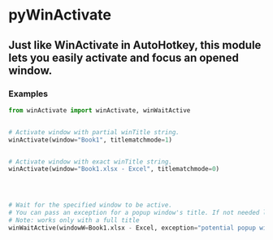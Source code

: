 # pyWinActivate

## Just like WinActivate in AutoHotkey, this module lets you easily activate and focus an opened window.


### Examples
```py
from winActivate import winActivate, winWaitActive


# Activate window with partial winTitle string.
winActivate(window="Book1", titlematchmode=1)


# Activate window with exact winTitle string.
winActivate(window="Book1.xlsx - Excel", titlematchmode=0)




# Wait for the specified window to be active.
# You can pass an exception for a popup window's title. If not needed leave as None or skip entirely.
# Note: works only with a full title
winWaitActive(windowW=Book1.xlsx - Excel, exception="potential popup window")

```